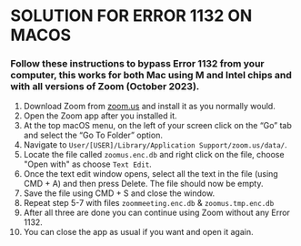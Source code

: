 # SOLUTION FOR ERROR 1132 ON MACOS
### Follow these instructions to bypass Error 1132 from your computer, this works for both Mac using M and Intel chips and with all versions of Zoom (October 2023).

1. Download Zoom from [zoom.us](https://zoom.us/download) and install it as you normally would.
2. Open the Zoom app after you installed it.
3. At the top macOS menu, on the left of your screen click on the “Go” tab and select the “Go To Folder” option.
4. Navigate to `User/[USER]/Library/Application Support/zoom.us/data/`.
5. Locate the file called  `zoomus.enc.db` and right click on the file, choose "Open with" as choose `Text Edit`.
6. Once the text edit window opens, select all the text in the file (using CMD + A) and then press Delete. The file should now be empty.
7. Save the file using CMD + S and close the window.
8. Repeat step 5-7 with files `zoommeeting.enc.db` & `zoomus.tmp.enc.db`
9. After all three are done you can continue using Zoom without any Error 1132.
10. You can close the app as usual if you want and open it again.
